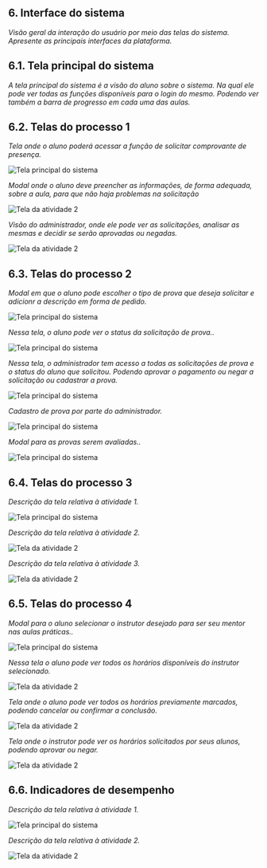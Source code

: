 ## 6. Interface do sistema

_Visão geral da interação do usuário por meio das telas do sistema. Apresente as principais interfaces da plataforma._

## 6.1. Tela principal do sistema

_A tela principal do sistema é a visão do aluno sobre o sistema. Na qual ele pode ver todas as funções disponíveis para o login do mesmo. Podendo ver também a barra de progresso em cada uma das aulas._


## 6.2. Telas do processo 1

_Tela onde o aluno poderá acessar a função de solicitar comprovante de presença._

![Tela principal do sistema](images//perfil-aluno-processo1.png "Tela Usuario")

_Modal onde o aluno deve preencher as informações, de forma adequada, sobre a aula, para que não haja problemas na solicitação_

![Tela da atividade 2](images//processo1(solicitandopresença).png "Tela Usuario")

_Visão do administrador, onde ele pode ver as solicitações, analisar as mesmas e decidir se serão aprovadas ou negadas._

![Tela da atividade 2](images//processo1-admin.png "Tela Usuario")



## 6.3. Telas do processo 2

_Modal em que o aluno pode escolher o tipo de prova que deseja solicitar e adicionr a descrição em forma de pedido._

![Tela principal do sistema](images//processo2-aluno-solicita-prova.png "Tela Usuario")

_Nessa tela, o aluno pode ver o status da solicitação de prova.._

![Tela principal do sistema](images//processo2-aluno-ver-provas.png "Tela Usuario")

_Nessa tela, o administrador tem acesso a todas as solicitações de prova e o status do aluno que solicitou. Podendo aprovar o pagamento ou negar a solicitação ou cadastrar a prova._

![Tela principal do sistema](images//processo2-admin-listagem-solicitacoes.png "Tela Usuario")

_Cadastro de prova por parte do administrador._

![Tela principal do sistema](images//processo2-cadastro-prova.png "Tela Usuario")

_Modal para as provas serem avaliadas.._

![Tela principal do sistema](images//processo2-admin-aprovar-aluno-na-prova.png "Tela Usuario")



## 6.4. Telas do processo 3

_Descrição da tela relativa à atividade 1._

![Tela principal do sistema](images//erfil-aluno-processo1.png "Tela Usuario")

_Descrição da tela relativa à atividade 2._

![Tela da atividade 2](images//rocesso1(solicitandopresença).png "Tela Usuario")

_Descrição da tela relativa à atividade 3._

![Tela da atividade 2](images//rocesso1-admin.png "Tela Usuario")

## 6.5. Telas do processo 4

_Modal para o aluno selecionar o instrutor desejado para ser seu mentor nas aulas práticas.._

![Tela principal do sistema](images//processo4-aluno-solicitar.png "Tela Usuario")

_Nessa tela o aluno pode ver todos os horários disponíveis do instrutor selecionado._

![Tela da atividade 2](images//processo4-horarios-instrutor.png "Tela Usuario")

_Tela onde o aluno pode ver todos os horários previamente marcados, podendo cancelar ou confirmar a conclusão._

![Tela da atividade 2](images//processo4-aluno-seus-horarios.png "Tela Usuario")

_Tela onde o instrutor pode ver os horários solicitados por seus alunos, podendo aprovar ou negar._

![Tela da atividade 2](images//processo4-instrutor-confirmar-presenca.png "Tela Usuario")

## 6.6. Indicadores de desempenho

_Descrição da tela relativa à atividade 1._

![Tela principal do sistema](images//indicador1.png "Tela Usuario")

_Descrição da tela relativa à atividade 2._

![Tela da atividade 2](images//indicadores.png "Tela Usuario")
